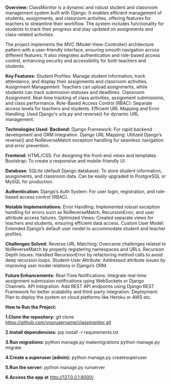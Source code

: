 **Overview:**
ClassMonitor is a dynamic and robust student and classroom management system built with Django. It enables efficient management of students, assignments, and classroom activities, offering features for teachers to streamline their workflow. The system includes functionality for students to track their progress and stay updated on assignments and class-related activities.

The project implements the MVC (Model-View-Controller) architecture pattern with a user-friendly interface, ensuring smooth navigation across different features. It also integrates authentication and role-based access control, enhancing security and accessibility for both teachers and students.

**Key Features:**
Student Profiles: Manage student information, track attendance, and display their assignments and classroom activities.
Assignment Management: Teachers can upload assignments, while students can track submission statuses and deadlines.
Classroom Assignment: Real-time tracking of class activities, assignment submissions, and class performance.
Role-Based Access Control (RBAC): Separate access levels for teachers and students.
Efficient URL Mapping and Error Handling: Used Django's urls.py and reverse() for dynamic URL management.

**Technologies Used:**
**Backend:**
Django Framework: For rapid backend development and ORM integration.
Django URL Mapping: Utilized Django’s reverse() and NoReverseMatch exception handling for seamless navigation and error prevention.

**Frontend:**
HTML/CSS: For designing the front-end views and templates.
Bootstrap: To create a responsive and mobile-friendly UI.

**Database:**
SQLite (default Django database): To store student information, assignments, and classroom data. Can be easily upgraded to PostgreSQL or MySQL for production.

**Authentication:**
Django’s Auth System: For user login, registration, and role-based access control (RBAC).

**Notable Implementations:**
Error Handling: Implemented robust exception handling for errors such as NoReverseMatch, RecursionError, and user attribute access failures.
Optimized Views: Created separate views for teachers and students, ensuring efficient data access.
Custom User Model: Extended Django’s default user model to accommodate student and teacher profiles.

**Challenges Solved:**
Reverse URL Matching: Overcame challenges related to NoReverseMatch by properly registering namespaces and URLs.
Recursion Depth Issues: Handled RecursionError by refactoring method calls to avoid deep recursion loops.
Student-User Attribute: Addressed attribute issues by improving user model relations in Django’s ORM.

**Future Enhancements:**
Real-Time Notifications: Integrate real-time assignment submission notifications using WebSockets or Django Channels.
API Integration: Add REST API endpoints using Django REST Framework for better scalability and third-party integration.
Deployment: Plan to deploy the system on cloud platforms like Heroku or AWS etc.


**How to Run the Project:**

**1.Clone the repository:**
git clone https://github.com/yourusername/classmonitor.git

**2.Install dependencies:**
pip install -r requirements.txt

**3.Run migrations:**
python manage.py makemigrations
python manage.py migrate

**4.Create a superuser (admin):**
python manage.py createsuperuser

**5.Run the server:**
python manage.py runserver

**6.Access the app at** http://127.0.0.1:8000/
